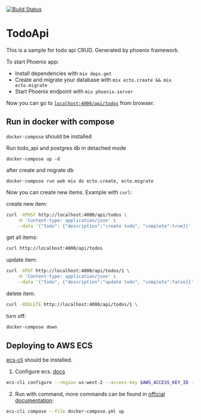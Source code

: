 [![Build Status](https://travis-ci.org/hcoa/elixir-phoenix-rest-api.svg?branch=master)](https://travis-ci.org/hcoa/elixir-phoenix-rest-api)

# TodoApi
This is a sample for todo api CRUD. Generated by phoenix framework. 

To start Phoenix app:

  * Install dependencies with `mix deps.get`
  * Create and migrate your database with `mix ecto.create && mix ecto.migrate`
  * Start Phoenix endpoint with `mix phoenix.server`

Now you can go to [`localhost:4000/api/todos`](http://localhost:4000/api/todos) from browser.

## Run in docker with compose

`docker-compose` should be installed

Run todo_api and postgres db in detached mode 
```
docker-compose up -d
```

after create and migrate db
```
docker-compose run web mix do ecto.create, ecto.migrate
```

Now you can create new items. Example with `curl`:

create new item:
```bash
curl -XPOST http://localhost:4000/api/todos \
    -H 'Content-type: application/json' \
    --data '{"todo": {"description":"create todo", "complete":true}}'
```

get all items: 
```bash
curl http://localhost:4000/api/todos
```

update item:
```bash
curl -XPUT http://localhost:4000/api/todos/1 \
    -H 'Content-type: application/json' \
    --data '{"todo", {"description":"update todo", "complete":false}}'
```

delete item:
```bash
curl -XDELETE http://localhost:4000/api/todos/1 \
```


turn off:
```bash
docker-compose down
```

## Deploying to AWS ECS

[ecs-cli](http://docs.aws.amazon.com/AmazonECS/latest/developerguide/ECS_CLI_installation.html) should be installed.

1. Configure ecs.
   [docs](http://docs.aws.amazon.com/AmazonECS/latest/developerguide/ECS_CLI_Configuration.html)
```bash
ecs-cli configure --region us-west-2 --access-key $AWS_ACCESS_KEY_ID --secret-key $AWS_SECRET_ACCESS_KEY --cluster ecs-cli-demo
```
2. Run with command, more commands can be found in [official
   documentation](http://docs.aws.amazon.com/AmazonECS/latest/developerguide/ECS_CLI_tutorial.html):
```bash
ecs-cli compose --file docker-compose.yml up
```

